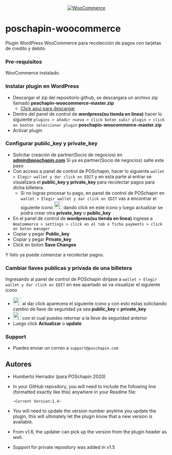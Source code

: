 
<p align="center"><a href="https://poschapin.com/"><img src="https://user-images.githubusercontent.com/37667605/86314652-713dc580-bbe5-11ea-83eb-749a41f60c65.png" alt="WooCommerce"></a></p>



# poschapin-woocommerce

Plugin WordPress WooCommerce para recolección de pagos con tarjetas de credito y debito

### Pre-requisitos

WooCommerce instalado.

### Instalar plugin en WordPress
- Descargar el zip del repositorio github, se descargara un archivo zip llamado **poschapin-woocommerce-master.zip** 
  - [Click aqui para descargar](https://github.com/hhklik/poschapin-woocommerce/archive/master.zip)
- Dentro del panel de control de **wordpress(su tienda en linea)** hacer lo siguiente  `plugins > añadir nuevo > click boton subir plugin > click en booton seleccionar plugin` **poschapin-woocommerce-master.zip**
- Activar plugin

### Configurar public_key y private_key
- Solicitar creación de partner(Socio de negocios) en **admin@poschapin.com** Si ya es partner(Socio de negocios) salte este paso
- Con acceso a panel de control de POSchapin, hacer lo siguiente `wallet > Elegir wallet y dar click en EDIT` y en esta parte al entrar se visualizara el **public_key y private_key** para recolectar pagos para dicha billetera.
  - Si no logras procesar tu pago, en panel de control de POSchapin en `wallet > Elegir wallet y dar click en EDIT` vas a encontrar el siguiente icono <img src="https://poschapin.com/wp-content/assets/img/key_reload.svg" width="25" alt="reload_keys"> dando click en este icono y luego actualizar se podra crear otra **private_key** o **public_key**
- En el panel de control de **wordpress(su tienda en linea)** ingrese a `WooCommerce > settings > click en el tab o ficha payments > click en boton manager` 
- Copiar y pegar **Public_key**
- Copiar y pegar **Private_key**
- Click en boton **Save Changes**

Y listo ya puede comenzar a recolectar pagos.

### Cambiar llaves publicas y privada de una billetera
Ingresando al panel de control de POSchapin dirijase a `wallet > Elegir wallet y dar click en EDIT` en ese apartado se va visualizar el siguiente icono 
- <img src="https://poschapin.com/wp-content/assets/img/key_reload.svg" width="25" alt="reload_keys"> al dar click aparecera el siguiente icono y con esto estas solicitando cambio de llave de seguridad ya sea **public_key** o **private_key**  
- <img src="https://poschapin.com/wp-content/assets/img/return.svg" width="25" alt="reload_keys"> con el cual puedes retornar a la lleve de seguridad anterior
- Luego click **Actualizar** o **update**

### Support

- Puedes enviar un correo a `support@poschapin.com`


## Autores

- Humberto Herrador (para POSchapin 2020)


* In your GitHub repository, you will need to include the following line (formatted exactly like this) anywhere in your Readme file:

	`~Current Version:1.4~`

* You will need to update the version number anytime you update the plugin, this will ultimately let the plugin know that a new version is available.

* From v1.6, the updater can pick up the version from the plugin header as well.

* Support for private repository was added in v1.5






